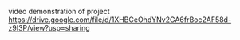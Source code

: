video demonstration of project
https://drive.google.com/file/d/1XHBCeOhdYNv2GA6frBoc2AF58d-z9I3P/view?usp=sharing
